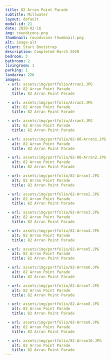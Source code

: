 ```yaml
---
title: 82 Arran Point Parade
subtitle: Millwater
layout: default
modal-id: 21
date: 2020-02-16
img: roundicons.png
thumbnail: roundicons-thumbnail.png
alt: image-alt
client: Start Bootstrap
description: Completed March 2020
bedroom: 3
bathroom: 2
livingroom: 1
parking: 1
landarea: 226
images:
 - url: assets/img/portfolio/Arran1.JPG
   alt: 82 Arran Point Parade
   title: 82 Arran Point Parade

 - url: assets/img/portfolio/Arran2.JPG
   alt: 82 Arran Point Parade
   title: 82 Arran Point Parade

 - url: assets/img/portfolio/Arran3.JPG
   alt: 82 Arran Point Parade
   title: 82 Arran Point Parade

 - url: assets/img/portfolio/82-80-Arran1.JPG
   alt: 82 Arran Point Parade
   title: 82 Arran Point Parade

 - url: assets/img/portfolio/82-80-Arran2.JPG
   alt: 82 Arran Point Parade
   title: 82 Arran Point Parade

 - url: assets/img/portfolio/82-Arran1.JPG
   alt: 82 Arran Point Parade
   title: 82 Arran Point Parade

 - url: assets/img/portfolio/82-Arran2.JPG
   alt: 82 Arran Point Parade
   title: 82 Arran Point Parade

 - url: assets/img/portfolio/82-Arran3.JPG
   alt: 82 Arran Point Parade
   title: 82 Arran Point Parade

 - url: assets/img/portfolio/82-Arran4.JPG
   alt: 82 Arran Point Parade
   title: 82 Arran Point Parade

 - url: assets/img/portfolio/82-Arran5.JPG
   alt: 82 Arran Point Parade
   title: 82 Arran Point Parade

 - url: assets/img/portfolio/82-Arran6.JPG
   alt: 82 Arran Point Parade
   title: 82 Arran Point Parade

 - url: assets/img/portfolio/82-Arran7.JPG
   alt: 82 Arran Point Parade
   title: 82 Arran Point Parade

 - url: assets/img/portfolio/82-Arran8.JPG
   alt: 82 Arran Point Parade
   title: 82 Arran Point Parade

 - url: assets/img/portfolio/82-Arran9.JPG
   alt: 82 Arran Point Parade
   title: 82 Arran Point Parade

 - url: assets/img/portfolio/82-Arran10.JPG
   alt: 82 Arran Point Parade
   title: 82 Arran Point Parade
---
```

